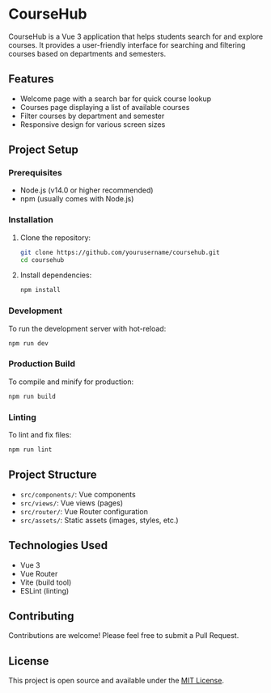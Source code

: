 # CourseHub

CourseHub is a Vue 3 application that helps students search for and explore courses. It provides a user-friendly interface for searching and filtering courses based on departments and semesters.

## Features

- Welcome page with a search bar for quick course lookup
- Courses page displaying a list of available courses
- Filter courses by department and semester
- Responsive design for various screen sizes

## Project Setup

### Prerequisites

- Node.js (v14.0 or higher recommended)
- npm (usually comes with Node.js)

### Installation

1. Clone the repository:
   ```sh
   git clone https://github.com/yourusername/coursehub.git
   cd coursehub
   ```

2. Install dependencies:
   ```sh
   npm install
   ```

### Development

To run the development server with hot-reload:

```sh
npm run dev
```

### Production Build

To compile and minify for production:

```sh
npm run build
```

### Linting

To lint and fix files:

```sh
npm run lint
```

## Project Structure

- `src/components/`: Vue components
- `src/views/`: Vue views (pages)
- `src/router/`: Vue Router configuration
- `src/assets/`: Static assets (images, styles, etc.)

## Technologies Used

- Vue 3
- Vue Router
- Vite (build tool)
- ESLint (linting)

## Contributing

Contributions are welcome! Please feel free to submit a Pull Request.

## License

This project is open source and available under the [MIT License](LICENSE).
